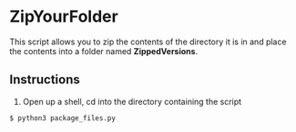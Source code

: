 # ZipYourFolder
This script allows you to zip the contents of the directory it is in and place the contents into a folder named **ZippedVersions**.

## Instructions
1. Open up a shell, cd into the directory containing the script
``` sh
$ python3 package_files.py
```
